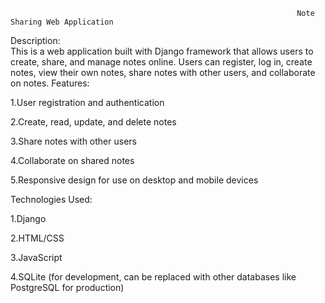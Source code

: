                                                                     Note Sharing Web Application
Description:       
                 This is a web application built with Django framework that allows users to create, share, and manage notes online. Users can register, log in, create notes, view their own notes, share notes with other users, and collaborate on notes.
Features:

1.User registration and authentication

2.Create, read, update, and delete notes

3.Share notes with other users

4.Collaborate on shared notes

5.Responsive design for use on desktop and mobile devices

Technologies Used:

1.Django

2.HTML/CSS

3.JavaScript

4.SQLite (for development, can be replaced with other databases like PostgreSQL for production)
